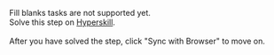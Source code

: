 Fill blanks tasks are not supported yet. <br>Solve this step on <a href="https://hyperskill.org/learn/step/49173">Hyperskill</a>. <br><br>After you have solved the step, click "Sync with Browser"  to move on.